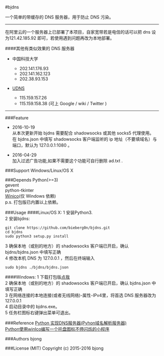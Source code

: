 #bjdns

一个简单的带缓存的 DNS 服务器，用于防止 DNS 污染。  

---

在阿里云的一个服务器上已部署了本项目，自家宽带若是电信的话可以把 dns 设为121.42.185.92 即可，若使用遇到问题再改为本地部署。

####其他有类似效果的 DNS 服务器
* 中国科技大学
	* 202.141.176.93
	* 202.141.162.123
	* 202.38.93.153

* [UDNS](http://tieba.baidu.com/p/4432093605)
	* 115.159.157.26
	* 115.159.158.38 (可上 Google / wiki / Twitter )

---

###Feature
* 2016-10-19  
从本次更新开始 bjdns 需要配合 shadowsocks 或其他 socks5 代理使用。  
在 bjdns.json 中填写 shadowsocks 客户端监听的 ip 地址（不要填域名）与端口，默认为 127.0.0.1:1080 。

* 2016-04-29  
加入过滤广告功能,如果不需要这个功能可自行删除 ad.txt .  

###Support
Windows/Linux/OS X

###Depends
Python(>=3)  
gevent  
python-tkinter  
[Winico](https://github.com/lijiejie/python-flash-trayicons/tree/master/winico0.6)(仅 Windows 依赖)  
p.s. 打包版已内置以上依赖。

###Usage
####Linux/OS X:
1 安装Python3.  
2 安装bjdns:
```
git clone https://github.com/bieberg0n/bjdns.git  
cd bjdns  
sudo python3 setup.py install

```

3 确保本地（或别的地方）的 shadowsocks 客户端已开启，确认 bjdns/bjdns.json 中填写正确  
4 修改本机 DNS 为 127.0.0.1 ，然后在终端输入  
```
sudo bjdns ./bjdns/bjdns.json  

```

####Windows:
1 下载打包版[点我](https://github.com/bieberg0n/bjdns/releases)  
2 确保本地（或别的地方）的 shadowsocks 客户端已开启，确认 bjdns.json 中填写正确  
3 在网络连接的本地连接(或者无线网络)-属性-IPv4里，将首选 DNS 服务器改为 127.0.0.1  
4 启动目录中的 bjdns.exe。  
5 任务栏图标右键弹出菜单可退出。  

###Reference
[Python 实现DNS服务器(Pyhon域名解析服务器)](http://blog.csdn.net/trbbadboy/article/details/8093256)  
[Python使用winIco编写一个托盘图标不停闪烁的小程序](http://www.lijiejie.com/python-winico-flash-trayicon/)

###Authors
bjong

###License (MIT)
Copyright (c) 2015-2016 bjong
